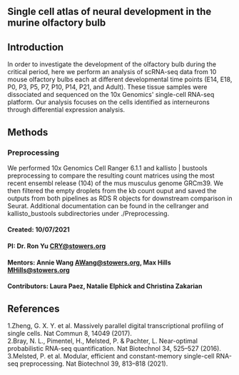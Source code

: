 ## Single cell atlas of neural development in the murine olfactory bulb  



## Introduction   

In order to investigate the development of the olfactory bulb during the critical period, here we perform an analysis of scRNA-seq data from 10 mouse olfactory bulbs each at different developmental time points (E14, E18, P0, P3, P5, P7, P10, P14, P21, and Adult). These tissue samples were dissociated and sequenced on the 10x Genomics' single-cell RNA-seq platform. Our analysis focuses on the cells identified as interneurons through differential expression analysis.

## Methods   

### Preprocessing  

We performed 10x Genomics Cell Ranger 6.1.1 and kallisto \| bustools preprocessing to compare the resulting count matrices using the most recent ensembl release (104) of the mus musculus genome GRCm39. We then filtered the empty droplets from the kb count ouput and saved the outputs from both pipelines as RDS R objects for downstream comparison in Seurat. Additional documentation can be found in the cellranger and kallisto_bustools subdirectories under ./Preprocessing. 

#### Created: 10/07/2021

#### PI: Dr. Ron Yu CRY@stowers.org    

#### Mentors: Annie Wang AWang@stowers.org, Max Hills MHills@stowers.org    

#### Contributors: Laura Paez, Natalie Elphick and Christina Zakarian   

## References   

1.Zheng, G. X. Y. et al. Massively parallel digital transcriptional profiling of single cells. Nat Commun 8, 14049 (2017).   
2.Bray, N. L., Pimentel, H., Melsted, P. & Pachter, L. Near-optimal probabilistic RNA-seq quantification. Nat Biotechnol 34, 525–527 (2016).   
3.Melsted, P. et al. Modular, efficient and constant-memory single-cell RNA-seq preprocessing. Nat Biotechnol 39, 813–818 (2021).   


